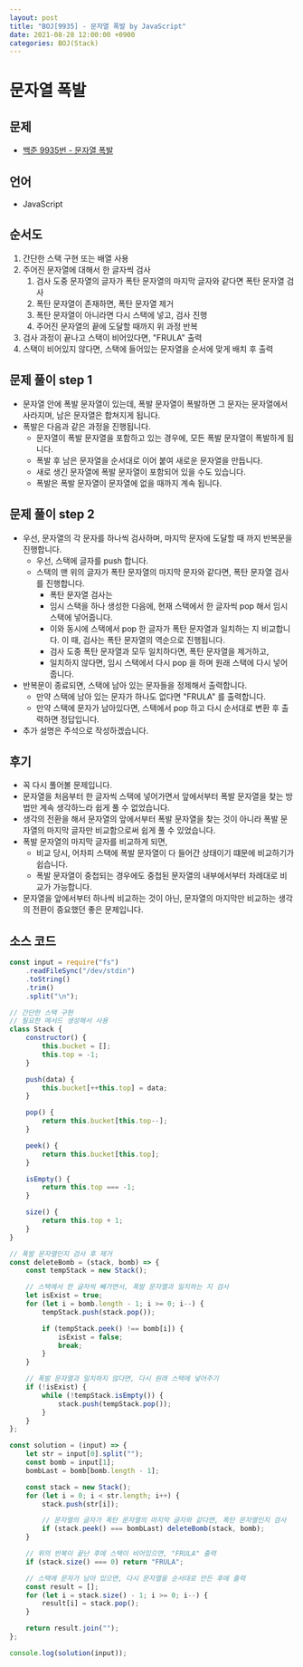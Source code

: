 ```yaml
---
layout: post
title: "BOJ[9935] - 문자열 폭발 by JavaScript"
date: 2021-08-28 12:00:00 +0900
categories: BOJ(Stack)
---
```


# 문자열 폭발

## 문제

- [백준 9935번 - 문자열 폭발](https://www.acmicpc.net/problem/9935)

## 언어

- JavaScript

## 순서도

1. 간단한 스택 구현 또는 배열 사용
2. 주어진 문자열에 대해서 한 글자씩 검사
   1. 검사 도중 문자열의 글자가 폭탄 문자열의 마지막 글자와 같다면 폭탄 문자열 검사
   2. 폭탄 문자열이 존재하면, 폭탄 문자열 제거
   3. 폭탄 문자열이 아니라면 다시 스택에 넣고, 검사 진행
   4. 주어진 문자열의 끝에 도달할 때까지 위 과정 반복
3. 검사 과정이 끝나고 스택이 비어있다면, "FRULA" 출력
4. 스택이 비어있지 않다면, 스택에 들어있는 문자열을 순서에 맞게 배치 후 출력

## 문제 풀이 step 1

- 문자열 안에 폭발 문자열이 있는데, 폭발 문자열이 폭발하면 그 문자는 문자열에서 사라지며, 남은 문자열은 합쳐지게 됩니다.
- 폭발은 다음과 같은 과정을 진행됩니다.
  - 문자열이 폭발 문자열을 포함하고 있는 경우에, 모든 폭발 문자열이 폭발하게 됩니다.
  - 폭발 후 남은 문자열을 순서대로 이어 붙여 새로운 문자열을 만듭니다.
  - 새로 생긴 문자열에 폭발 문자열이 포함되어 있을 수도 있습니다.
  - 폭발은 폭발 문자열이 문자열에 없을 때까지 계속 됩니다.

## 문제 풀이 step 2

- 우선, 문자열의 각 문자를 하나씩 검사하며, 마지막 문자에 도달할 때 까지 반복문을 진행합니다.
  - 우선, 스택에 글자를 push 합니다.
  - 스택의 맨 위의 글자가 폭탄 문자열의 마지막 문자와 같다면, 폭탄 문자열 검사를 진행합니다.
    - 폭탄 문자열 검사는
    - 임시 스택을 하나 생성한 다음에, 현재 스택에서 한 글자씩 pop 해서 임시 스택에 넣어줍니다.
    - 이와 동시에 스택에서 pop 한 글자가 폭탄 문자열과 일치하는 지 비교합니다. 이 때, 검사는 폭탄 문자열의 역순으로 진행됩니다.
    - 검사 도중 폭탄 문자열과 모두 일치하다면, 폭탄 문자열을 제거하고,
    - 일치하지 않다면, 임시 스택에서 다시 pop 을 하며 원래 스택에 다시 넣어줍니다.
- 반복문이 종료되면, 스택에 남아 있는 문자들을 정제해서 출력합니다.
  - 만약 스택에 남아 있는 문자가 하나도 없다면 "FRULA" 를 출력합니다.
  - 만약 스택에 문자가 남아있다면, 스택에서 pop 하고 다시 순서대로 변환 후 출력하면 정답입니다.
- 추가 설명은 주석으로 작성하겠습니다.

## 후기

- 꼭 다시 풀어볼 문제입니다.
- 문자열을 처음부터 한 글자씩 스택에 넣어가면서 앞에서부터 폭발 문자열을 찾는 방법만 계속 생각하느라 쉽게 풀 수 없었습니다.
- 생각의 전환을 해서 문자열의 앞에서부터 폭발 문자열을 찾는 것이 아니라 폭발 문자열의 마지막 글자만 비교함으로써 쉽게 풀 수 있었습니다.
- 폭발 문자열의 마지막 글자를 비교하게 되면,
  - 비교 당시, 어차피 스택에 폭발 문자열이 다 들어간 상태이기 떄문에 비교하기가 쉽습니다.
  - 폭발 문자열이 중첩되는 경우에도 중첩된 문자열의 내부에서부터 차례대로 비교가 가능합니다.
- 문자열을 앞에서부터 하나씩 비교하는 것이 아닌, 문자열의 마지막만 비교하는 생각의 전환이 중요했던 좋은 문제입니다.

## 소스 코드

```javascript
const input = require("fs")
	.readFileSync("/dev/stdin")
	.toString()
	.trim()
	.split("\n");

// 간단한 스택 구현
// 필요한 메서드 생성해서 사용
class Stack {
	constructor() {
		this.bucket = [];
		this.top = -1;
	}

	push(data) {
		this.bucket[++this.top] = data;
	}

	pop() {
		return this.bucket[this.top--];
	}

	peek() {
		return this.bucket[this.top];
	}

	isEmpty() {
		return this.top === -1;
	}

	size() {
		return this.top + 1;
	}
}

// 폭발 문자열인지 검사 후 제거
const deleteBomb = (stack, bomb) => {
	const tempStack = new Stack();

	// 스택에서 한 글자씩 빼가면서, 폭발 문자열과 일치하는 지 검사
	let isExist = true;
	for (let i = bomb.length - 1; i >= 0; i--) {
		tempStack.push(stack.pop());

		if (tempStack.peek() !== bomb[i]) {
			isExist = false;
			break;
		}
	}

	// 폭발 문자열과 일치하지 않다면, 다시 원래 스택에 넣어주기
	if (!isExist) {
		while (!tempStack.isEmpty()) {
			stack.push(tempStack.pop());
		}
	}
};

const solution = (input) => {
	let str = input[0].split("");
	const bomb = input[1];
	bombLast = bomb[bomb.length - 1];

	const stack = new Stack();
	for (let i = 0; i < str.length; i++) {
		stack.push(str[i]);

		// 문자열의 글자가 폭탄 문자열의 마지막 글자와 같다면, 폭탄 문자열인지 검사
		if (stack.peek() === bombLast) deleteBomb(stack, bomb);
	}

	// 위의 반복이 끝난 후에 스택이 비어있으면, "FRULA" 출력
	if (stack.size() === 0) return "FRULA";

	// 스택에 문자가 남아 있으면, 다시 문자열을 순서대로 만든 후에 출력
	const result = [];
	for (let i = stack.size() - 1; i >= 0; i--) {
		result[i] = stack.pop();
	}

	return result.join("");
};

console.log(solution(input));
```
